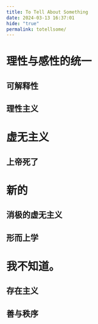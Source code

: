 ```yaml
---
title: To Tell About Something
date: 2024-03-13 16:37:01
hide: "true"
permalink: totellsome/
---
```

# 理性与感性的统一

## 可解释性

## 理性主义

# 虚无主义

## 上帝死了

# 新的

## 消极的虚无主义

## 形而上学

# 我不知道。

## 存在主义

## 善与秩序